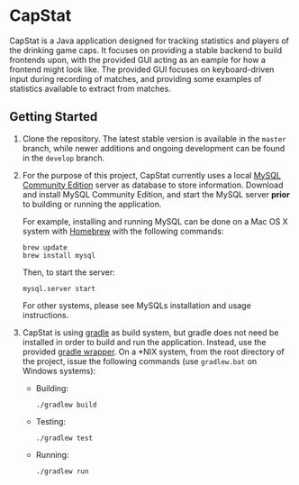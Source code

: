 CapStat
=======

CapStat is a Java application designed for tracking statistics and players of the drinking game caps. It focuses on providing a stable backend to build frontends upon, with the provided GUI acting as an eample for how a frontend might look like. The provided GUI focuses on keyboard-driven input during recording of matches, and providing some examples of statistics available to extract from matches.

## Getting Started
1.  Clone the repository. The latest stable version is available in the `master` branch, while newer additions and ongoing development can be found in the `develop` branch.
2.  For the purpose of this project, CapStat currently uses a local [MySQL Community Edition](https://www.mysql.com/products/community/) server as database to store information. Download and install MySQL Community Edition, and start the MySQL server **prior** to building or running the application.

    For example, installing and running MySQL can be done on a Mac OS X system with [Homebrew](http://brew.sh/) with the following commands:

        brew update
        brew install mysql

    Then, to start the server:

        mysql.server start

    For other systems, please see MySQLs installation and usage instructions.

3.  CapStat is using [gradle](http://gradle.org/) as build system, but gradle does not need be installed in order to build and run the application. Instead, use the provided [gradle wrapper](https://docs.gradle.org/current/userguide/gradle_wrapper.html). On a \*NIX system, from the root directory of the project, issue the following commands (use `gradlew.bat` on Windows systems):

    *   Building:
        
            ./gradlew build
        
    *   Testing:

            ./gradlew test
        
    *   Running:

            ./gradlew run
